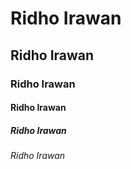 # Ridho Irawan
## Ridho Irawan
### Ridho Irawan
#### Ridho Irawan
##### Ridho Irawan
###### Ridho Irawan
